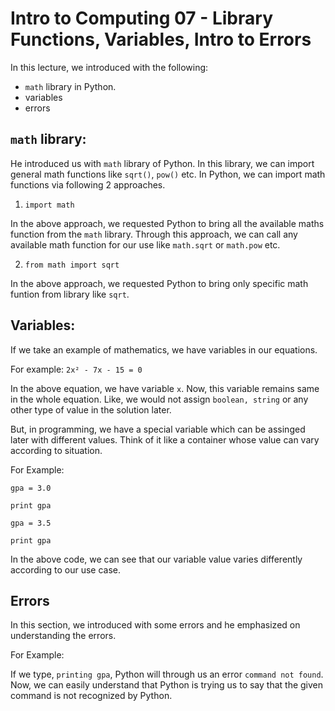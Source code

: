 # Intro to Computing 07 - Library Functions, Variables, Intro to Errors

In this lecture, we introduced with the following:

* ```math``` library in Python.
* variables
* errors

## ```math``` library:

He introduced us with ```math``` library of Python. In this library, we can import general math functions like ```sqrt()```, ```pow()``` etc. In Python, we can import math functions via following 2 approaches.

1. ```import math```

In the above approach, we requested Python to bring all the available maths function from the ```math``` library. Through this approach, we can call any available math function for our use like ```math.sqrt``` or ```math.pow``` etc. 

2. ```from math import sqrt```

In the above approach, we requested Python to bring only specific math funtion from library like ```sqrt```.

## Variables:

If we take an example of mathematics, we have variables in our equations. 

For example: ```2x² - 7x - 15 = 0```

In the above equation, we have variable ```x```. Now, this variable remains same in the whole equation. Like, we would not assign ```boolean, string``` or any other type of value in the solution later.

But, in programming, we have a special variable which can be assinged later with different values. Think of it like a container whose value can vary according to situation.

For Example:

```
gpa = 3.0

print gpa

gpa = 3.5

print gpa

```

In the above code, we can see that our variable value varies differently according to our use case.

## Errors

In this section, we introduced with some errors and he emphasized on understanding the errors. 

For Example:

If we type, ```printing gpa```, Python will through us an error ```command not found```. Now, we can easily understand that Python is trying us to say that the given command is not recognized by Python.

